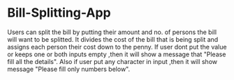 # Bill-Splitting-App
Users can split the bill by putting their amount and no. of persons the bill will want to be splitted. 
It divides the cost of the bill that is being split and assigns each person their cost down to the penny.
If user dont put the value or keeps one or both inputs empty ,then it will show a message that "Please fill all the details".
Also if user put any character in input ,then it will show message "Please fill only numbers below".
